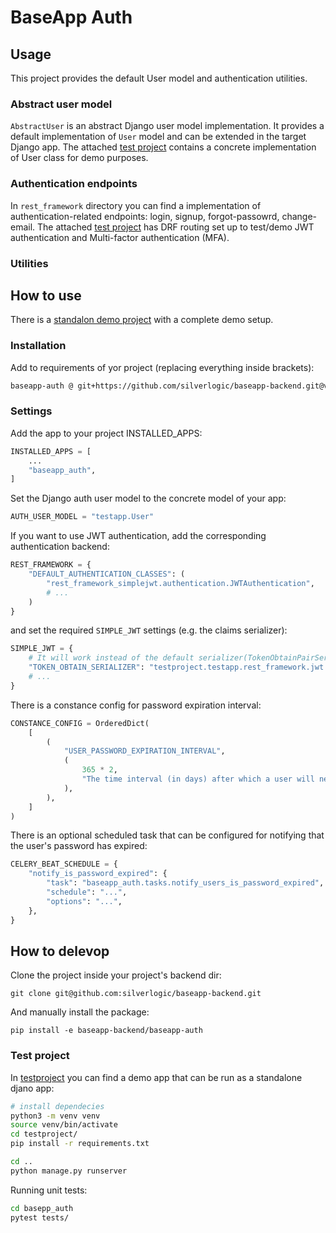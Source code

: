 # BaseApp Auth

## Usage

This project provides the default User model and authentication utilities.

### Abstract user model

`AbstractUser` is an abstract Django user model implementation. It provides a default implementation of `User` model and can be extended in the target Django app. The attached [test project](testproject/) contains a concrete implementation of User class for demo purposes.

### Authentication endpoints

In `rest_framework` directory you can find a implementation of authentication-related endpoints: login, signup, forgot-passowrd, change-email. The attached [test project](testproject/) has DRF routing set up to test/demo JWT authentication and Multi-factor authentication (MFA).

### Utilities

## How to use

There is a [standalon demo project](testproject/) with a complete demo setup.

### Installation

Add to requirements of yor project (replacing everything inside brackets):

```bash
baseapp-auth @ git+https://github.com/silverlogic/baseapp-backend.git@v0.1#subdirectory=baseapp-auth
```

### Settings

Add the app to your project INSTALLED_APPS:

```py
INSTALLED_APPS = [
    ...
    "baseapp_auth",
]
```

Set the Django auth user model to the concrete model of your app:

```py
AUTH_USER_MODEL = "testapp.User"
```

If you want to use JWT authentication, add the corresponding authentication backend:

```py
REST_FRAMEWORK = {
    "DEFAULT_AUTHENTICATION_CLASSES": (
        "rest_framework_simplejwt.authentication.JWTAuthentication",
        # ...
    )
}
```

and set the required `SIMPLE_JWT` settings (e.g. the claims serializer):

```py
SIMPLE_JWT = {
    # It will work instead of the default serializer(TokenObtainPairSerializer).
    "TOKEN_OBTAIN_SERIALIZER": "testproject.testapp.rest_framework.jwt.serializers.MyTokenObtainPairSerializer",
    # ...
}
```

There is a constance config for password expiration interval:

```py
CONSTANCE_CONFIG = OrderedDict(
    [
        (
            "USER_PASSWORD_EXPIRATION_INTERVAL",
            (
                365 * 2,
                "The time interval (in days) after which a user will need to reset their password.",
            ),
        ),
    ]
)
```

There is an optional scheduled task that can be configured for notifying that the user's password has expired:

```py
CELERY_BEAT_SCHEDULE = {
    "notify_is_password_expired": {
        "task": "baseapp_auth.tasks.notify_users_is_password_expired",
        "schedule": "...",
        "options": "...",
    },
}
```

## How to delevop

Clone the project inside your project's backend dir:

```
git clone git@github.com:silverlogic/baseapp-backend.git
```

And manually install the package:

```
pip install -e baseapp-backend/baseapp-auth
```

### Test project

In [testproject](testproject/) you can find a demo app that can be run as a standalone djano app:

```bash
# install dependecies
python3 -m venv venv
source venv/bin/activate
cd testproject/
pip install -r requirements.txt

cd ..
python manage.py runserver
```

Running unit tests:

```bash
cd basepp_auth
pytest tests/
```
